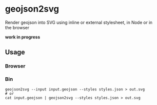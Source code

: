 # geojson2svg

Render geojson into SVG using inline or external stylesheet, in Node or in
the browser

**work in progress**

## Usage

### Browser

### Bin

```shell
geojson2svg --input input.geojson --styles styles.json > out.svg
# or
cat input.geojson | geojson2svg --styles styles.json > out.svg
```
